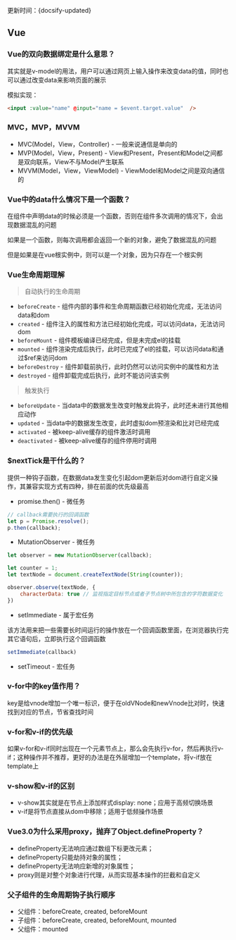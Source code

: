 
更新时间：{docsify-updated}

## Vue

### Vue的双向数据绑定是什么意思？

其实就是v-model的用法，用户可以通过网页上输入操作来改变data的值，同时也可以通过改变data来影响页面的展示

模拟实现：

```html
<input :value="name" @input="name = $event.target.value"  />

```

### MVC，MVP，MVVM

- MVC(Model，View，Controller) - 一般来说通信是单向的
- MVP(Model，View，Present) - View和Present，Present和Model之间都是双向联系，View不与Model产生联系
- MVVM(Model，View，ViewModel) - ViewModel和Model之间是双向通信的

### Vue中的data什么情况下是一个函数？

在组件中声明data的时候必须是一个函数，否则在组件多次调用的情况下，会出现数据混乱的问题

如果是一个函数，则每次调用都会返回一个新的对象，避免了数据混乱的问题

但是如果是在vue根实例中，则可以是一个对象，因为只存在一个根实例

### Vue生命周期理解

> 自动执行的生命周期

- `beforeCreate` - 组件内部的事件和生命周期函数已经初始化完成，无法访问data和dom
- `created` - 组件注入的属性和方法已经初始化完成，可以访问data，无法访问dom
- `beforeMount` - 组件模板编译已经完成，但是未完成el的挂载
- `mounted` - 组件渲染完成后执行，此时已完成了el的挂载，可以访问data和通过$ref来访问dom
- `beforeDestroy` - 组件卸载前执行，此时仍然可以访问实例中的属性和方法
- `destroyed` - 组件卸载完成后执行，此时不能访问该实例

> 触发执行

- `beforeUpdate` - 当data中的数据发生改变时触发此钩子，此时还未进行其他相应动作
- `updated` - 当data中的数据发生改变，此时虚拟dom预渲染和比对已经完成
- `activated` - 被keep-alive缓存的组件激活时调用
- `deactivated` - 被keep-alive缓存的组件停用时调用

### $nextTick是干什么的？

提供一种钩子函数，在数据data发生变化引起dom更新后对dom进行自定义操作，其兼容实现方式有四种，排在前面的优先级最高

- promise.then() - 微任务

```js
// callback需要执行的回调函数
let p = Promise.resolve();
p.then(callback);

```

- MutationObserver - 微任务

```js
let observer = new MutationObserver(callback);

let counter = 1;
let textNode = document.createTextNode(String(counter));

observer.observe(textNode, {
    characterData: true // 监视指定目标节点或者子节点树中所包含的字符数据变化
})

```

- setImmediate - 属于宏任务

该方法用来把一些需要长时间运行的操作放在一个回调函数里面，在浏览器执行完其它语句后，立即执行这个回调函数


```js
setImmediate(callback)

```

- setTimeout - 宏任务

### v-for中的key值作用？

key是给vnode增加一个唯一标识，便于在oldVNode和newVnode比对时，快速找到对应的节点，节省查找时间

### v-for和v-if的优先级

如果v-for和v-if同时出现在一个元素节点上，那么会先执行v-for，然后再执行v-if；这种操作并不推荐，更好的办法是在外层增加一个template，将v-if放在template上


### v-show和v-if的区别

- v-show其实就是在节点上添加样式display: none；应用于高频切换场景
- v-if是将节点直接从dom中移除；适用于低频操作场景


### Vue3.0为什么采用proxy，抛弃了Object.defineProperty？

- defineProperty无法响应通过数组下标更改元素；
- defineProperty只能劫持对象的属性；
- defineProperty无法响应新增的对象属性；
- proxy则是对整个对象进行代理，从而实现基本操作的拦截和自定义


### 父子组件的生命周期钩子执行顺序

- 父组件：beforeCreate, created, beforeMount
- 子组件：beforeCreate, created, beforeMount, mounted
- 父组件：mounted



